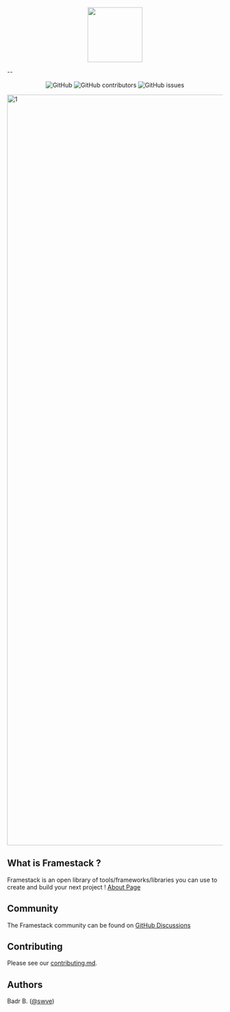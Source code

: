 <p align="center"><br>
  <a href="https://framestack.net">
    <img src="public/img/github.png" height="128">
  </a>
</p>
--
<p align="center">
  
 <img alt="GitHub" src="https://img.shields.io/github/license/swve/framestack">
 <img alt="GitHub contributors" src="https://img.shields.io/github/contributors/swve/framestack">
 <img alt="GitHub issues" src="https://img.shields.io/github/issues/swve/framestack">
</p>

<img width="1753" alt="1" src="https://user-images.githubusercontent.com/29493708/129863046-a818a860-d0a8-44f1-8338-5a78be743646.png">

## What is Framestack ? 

Framestack is an open library of tools/frameworks/libraries you can use to create and build your next project ! [About Page](https://framestack.net/about)


## Community

The Framestack community can be found on [GitHub Discussions](https://github.com/swve/framestack/discussions)


## Contributing

Please see our [contributing.md](/CONTRIBUTING.md).

## Authors

Badr B. ([@swve](https://github.com/swve))
